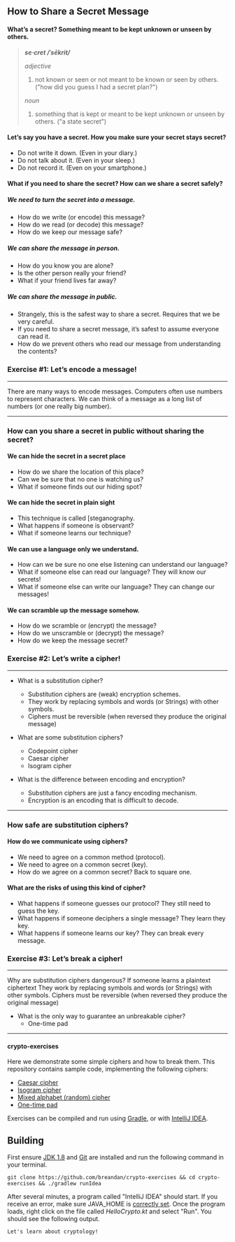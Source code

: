 ## How to Share a Secret Message

#### What’s a secret? Something meant to be kept unknown or unseen by others.

> ***se·cret /ˈsēkrit/***
>
> *adjective*
>
> 1. not known or seen or not meant to be known or seen by others. ("how did you guess I had a secret plan?")
>
> *noun*
>
> 1. something that is kept or meant to be kept unknown or unseen by others. ("a state secret")

#### Let’s say you have a secret. How you make sure your secret stays secret?

* Do not write it down. (Even in your diary.)
* Do not talk about it. (Even in your sleep.)
* Do not record it. (Even on your smartphone.)

#### What if you need to share the secret? How can we share a secret safely?

##### We need to turn the secret into a message.
* How do we write (or encode) this message?
* How do we read (or decode) this message?
* How do we keep our message safe?
##### We can share the message in person.
* How do you know you are alone?
* Is the other person really your friend?
* What if your friend lives far away?
##### We can share the message in public.
* Strangely, this is the safest way to share a secret. Requires that we be very careful.
* If you need to share a secret message, it’s safest to assume everyone can read it.
* How do we prevent others who read our message from understanding the contents?

### Exercise #1: Let’s encode a message!
---

There are many ways to encode messages.
Computers often use numbers to represent characters.
We can think of a message as a long list of numbers (or one really big number).

---

### How can you share a secret in public without sharing the secret?

#### We can hide the secret in a secret place
  * How do we share the location of this place?
  * Can we be sure that no one is watching us?
  * What if someone finds out our hiding spot?

#### We can hide the secret in plain sight
  * This technique is called [steganography.
  * What happens if someone is observant?
  * What if someone learns our technique?

#### We can use a language only we understand.
  * How can we be sure no one else listening can understand our language?
  * What if someone else can read our language? They will know our secrets!
  * What if someone else can write our language? They can change our messages!

#### We can scramble up the message somehow.
  * How do we scramble or (encrypt) the message?
  * How do we unscramble or (decrypt) the message?
  * How do we keep the message secret?

### Exercise #2: Let’s write a cipher!
---

* What is a substitution cipher?
  * Substitution ciphers are (weak) encryption schemes.
  * They work by replacing symbols and words (or Strings) with other symbols.
  * Ciphers must be reversible (when reversed they produce the original message)

* What are some substitution ciphers?
  * Codepoint cipher
  * Caesar cipher
  * Isogram cipher

* What is the difference between encoding and encryption?
  * Substitution ciphers are just a fancy encoding mechanism.
  * Encryption is an encoding that is difficult to decode.

---

### How safe are substitution ciphers?

#### How do we communicate using ciphers?
  * We need to agree on a common method (protocol).
  * We need to agree on a common secret (key).
  * How do we agree on a common secret? Back to square one.

#### What are the risks of using this kind of cipher?
  * What happens if someone guesses our protocol? They still need to guess the key.
  * What happens if someone deciphers a single message? They learn they key.
  * What happens if someone learns our key? They can break every message.


### Exercise #3: Let’s break a cipher!
---
Why are substitution ciphers dangerous?
If someone learns a plaintext ciphertext
They work by replacing symbols and words (or Strings) with other symbols.
Ciphers must be reversible (when reversed they produce the original message)

* What is the only way to guarantee an unbreakable cipher?
  * One-time pad

---

#### crypto-exercises

Here we demonstrate some simple ciphers and how to break them. This repository contains sample code, implementing the following ciphers:

* [Caesar cipher](https://en.wikipedia.org/wiki/Caesar_cipher)
* [Isogram cipher](https://en.wikipedia.org/wiki/Isogram#Uses_in_ciphers)
* [Mixed alphabet (random) cipher](http://crypto.interactive-maths.com/mixed-alphabet-cipher.html)
* [One-time pad](https://en.wikipedia.org/wiki/One-time_pad)

Exercises can be compiled and run using [Gradle](https://gradle.org/), or with [IntelliJ IDEA](https://www.jetbrains.com/idea/).

## Building

First ensure [JDK 1.8](http://www.oracle.com/technetwork/java/javase/downloads/jdk8-downloads-2133151.html) and [Git](https://git-scm.com/book/en/v2/Getting-Started-Installing-Git) are installed and run the following command in your terminal.

```
git clone https://github.com/breandan/crypto-exercises && cd crypto-exercises && ./gradlew runIdea
```

After several minutes, a program called "IntelliJ IDEA" should start. If you receive an error, make sure JAVA_HOME is [correctly set](https://docs.oracle.com/cd/E19182-01/820-7851/inst_cli_jdk_javahome_t/). Once the program loads, right click on the file called *HelloCrypto.kt* and select "Run". You should see the following output.

```
Let's learn about cryptology!
```